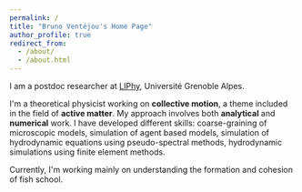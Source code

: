 ```yaml
---
permalink: /
title: "Bruno Ventéjou's Home Page"
author_profile: true
redirect_from: 
  - /about/
  - /about.html
---
```


I am a postdoc researcher at [LIPhy](https://liphy.univ-grenoble-alpes.fr/en), Université Grenoble Alpes.

I'm a theoretical physicist working on **collective motion**, a theme included in the field of **active matter**. My approach involves both **analytical** and **numerical** work. I have developed different skills: coarse-graining of microscopic models, simulation of agent based models, simulation of hydrodynamic equations using pseudo-spectral methods, hydrodynamic simulations using finite element methods.

Currently, I'm working mainly on understanding the formation and cohesion of fish school.
